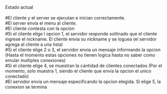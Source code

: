 Estado actual
<br>  
#El cliente y el server se ejecutan e inician correctamente.
<br>
#El server envia el menu al cliente.
<br>
#El cliente contesta con la opcion
<br>
#Si el cliente elige l opcion 1, el servidor responde solitnado que el cliente ingrese el nickname. El cliente envia su nickname y se loguea (el servidor agrega al cliente a una lista)
<br>
#Si el cliente elige 2 o 3, el servidor envia un mensaje informando la opcion (Hasta el momento estas opciones no tienen logica hasta no saber como emular multiples conexiones)
<br>
#Si el cliente elige 4, se muestran la cantidad de clientes conectados (Por el momento, solo muestra 1, siendo el cliente que envia la opcion el unico conectado)
<br>
#El servidor envia un mensaje especificando la opcion elegida. Si elige 5, la conexion se termina

